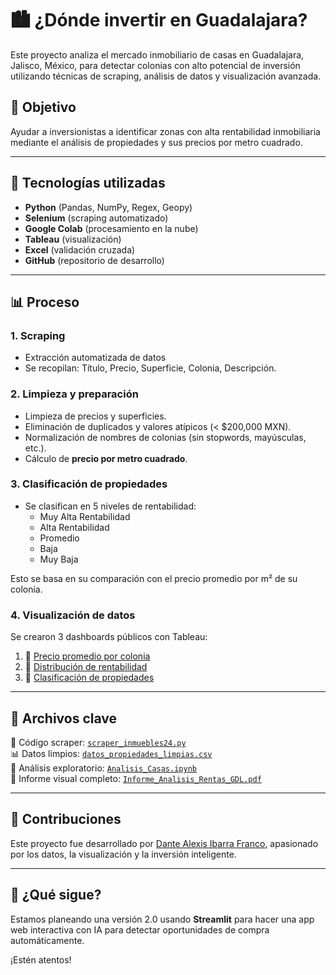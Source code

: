 # 🏙️ ¿Dónde invertir en Guadalajara?

Este proyecto analiza el mercado inmobiliario de casas en Guadalajara, Jalisco, México, para detectar colonias con alto potencial de inversión utilizando técnicas de scraping, análisis de datos y visualización avanzada.

## 📌 Objetivo

Ayudar a inversionistas a identificar zonas con alta rentabilidad inmobiliaria mediante el análisis de propiedades y sus precios por metro cuadrado.

---

## 🧠 Tecnologías utilizadas

- **Python** (Pandas, NumPy, Regex, Geopy)
- **Selenium** (scraping automatizado)
- **Google Colab** (procesamiento en la nube)
- **Tableau** (visualización)
- **Excel** (validación cruzada)
- **GitHub** (repositorio de desarrollo)

---

## 📊 Proceso

### 1. Scraping
- Extracción automatizada de datos 
- Se recopilan: Título, Precio, Superficie, Colonia, Descripción.

### 2. Limpieza y preparación
- Limpieza de precios y superficies.
- Eliminación de duplicados y valores atípicos (< $200,000 MXN).
- Normalización de nombres de colonias (sin stopwords, mayúsculas, etc.).
- Cálculo de **precio por metro cuadrado**.

### 3. Clasificación de propiedades
- Se clasifican en 5 niveles de rentabilidad:
  - Muy Alta Rentabilidad
  - Alta Rentabilidad
  - Promedio
  - Baja
  - Muy Baja

Esto se basa en su comparación con el precio promedio por m² de su colonia.

### 4. Visualización de datos
Se crearon 3 dashboards públicos con Tableau:

1. 🔗 [Precio promedio por colonia](https://public.tableau.com/app/profile/dante.alexis.ibarra.franco/viz/DndeinvertirenGuadalajara/Dashboard1)
2. 🔗 [Distribución de rentabilidad](https://public.tableau.com/app/profile/dante.alexis.ibarra.franco/viz/DndeinvertirenGuadalajara2/Dashboard12)
3. 🔗 [Clasificación de propiedades](https://public.tableau.com/app/profile/dante.alexis.ibarra.franco/viz/DndeinvertirenGuadalajara3/Dashboard3)

---

## 📁 Archivos clave

📄 Código scraper: [`scraper_inmuebles24.py`](https://github.com/dantolo/portafolio-cientifico-datos/blob/main/proyecto-02-rentas-gdl/codigo-py-scrapper/scraper_inmuebles24.py)  
📊 Datos limpios: [`datos_propiedades_limpias.csv`](https://github.com/dantolo/portafolio-cientifico-datos/blob/main/proyecto-02-rentas-gdl/datos_propiedades_limpias.csv)  
📓 Análisis exploratorio: [`Analisis_Casas.ipynb`](https://github.com/dantolo/portafolio-cientifico-datos/blob/main/proyecto-02-rentas-gdl/Analisis_Casas.ipynb)  
📘 Informe visual completo: [`Informe_Analisis_Rentas_GDL.pdf`](https://github.com/dantolo/portafolio-cientifico-datos/blob/main/proyecto-02-rentas-gdl/Informe_Analisis_Rentas_GDL.pdf)


---

## 🤝 Contribuciones

Este proyecto fue desarrollado por [Dante Alexis Ibarra Franco](https://www.linkedin.com/in/dantealexisibarra/), apasionado por los datos, la visualización y la inversión inteligente.

---

## 🚀 ¿Qué sigue?

Estamos planeando una versión 2.0 usando **Streamlit** para hacer una app web interactiva con IA para detectar oportunidades de compra automáticamente.

¡Estén atentos!
